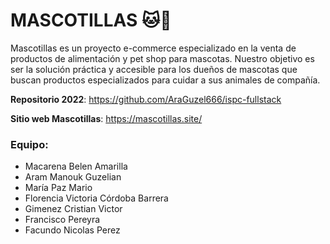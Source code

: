 # **MASCOTILLAS** :cat::dog:

Mascotillas es un proyecto e-commerce especializado en la venta de productos de alimentación y pet shop para mascotas. Nuestro objetivo es ser la solución práctica y accesible para los dueños de mascotas que buscan productos especializados para cuidar a sus animales de compañía.

**Repositorio 2022**: https://github.com/AraGuzel666/ispc-fullstack

**Sitio web Mascotillas**: https://mascotillas.site/

### Equipo:
- Macarena Belen Amarilla
- Aram Manouk Guzelian
- María Paz Mario
- Florencia Victoria Córdoba Barrera
- Gimenez Cristian Victor
- Francisco Pereyra
- Facundo Nicolas Perez
